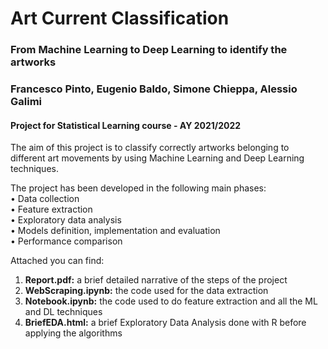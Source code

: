 # Art Current Classification
### From Machine Learning to Deep Learning to identify the artworks
### Francesco Pinto, Eugenio Baldo, Simone Chieppa, Alessio Galimi

#### Project for Statistical Learning course - AY 2021/2022

The aim of this project is to classify correctly artworks belonging to different art movements by using Machine Learning and Deep Learning techniques.


The project has been developed in the following main phases: \
• Data collection \
• Feature extraction \
• Exploratory data analysis \
• Models definition, implementation and evaluation \
• Performance comparison 


Attached you can find:
1. **Report.pdf:** a brief detailed narrative of the steps of the project
2. **WebScraping.ipynb:** the code used for the data extraction
3. **Notebook.ipynb:** the code used to do feature extraction and all the ML and DL techniques
4. **BriefEDA.html:** a brief Exploratory Data Analysis done with R before applying the algorithms

